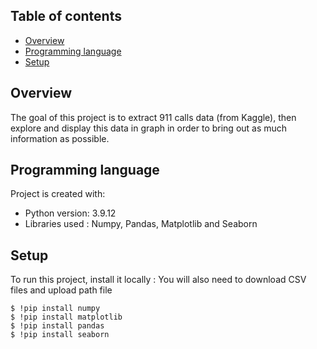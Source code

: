 ## Table of contents
* [Overview](#Overview)
* [Programming language](#Programming-language)
* [Setup](#setup)

## Overview
The goal of this project is to extract 911 calls data (from Kaggle), then explore and display this data in graph in order to bring out as much information as possible.
	
## Programming language
Project is created with:
* Python version: 3.9.12
* Libraries used : Numpy, Pandas, Matplotlib and Seaborn
	
## Setup
To run this project, install it locally :
You will also need to download CSV files and upload path file
```
$ !pip install numpy
$ !pip install matplotlib
$ !pip install pandas
$ !pip install seaborn
```
